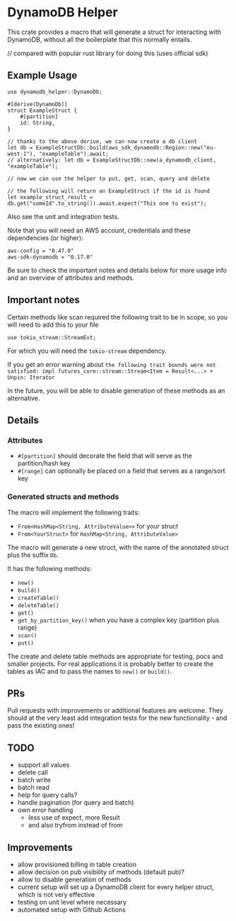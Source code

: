 # DynamoDB Helper

This crate provides a macro that will generate a struct for interacting with DynamoDB, without all the boilerplate that this normally entails.

// compared with popular rust library for doing this (uses official sdk)

## Example Usage

```
use dynamodb_helper::DynamoDb;

#[derive(DynamoDb)]
struct ExampleStruct {
    #[partition]
    id: String,
}

// thanks to the above derive, we can now create a db client
let db = ExampleStructDb::build(aws_sdk_dynamodb::Region::new("eu-west-1"), "exampleTable").await;
// alternatively: let db = ExampleStructDb::new(a_dynamodb_client, "exampleTable");

// now we can use the helper to put, get, scan, query and delete

// the following will return an ExampleStruct if the id is found
let example_struct_result = db.get("someId".to_string()).await.expect("This one to exist");
```

Also see the unit and integration tests.

Note that you will need an AWS account, credentials and these dependencies (or higher):

```
aws-config = "0.47.0"
aws-sdk-dynamodb = "0.17.0"
```

Be sure to check the important notes and details below for more usage info and an overview of attributes and methods.

## Important notes

Certain methods like scan required the following trait to be in scope, so you will need to add this to your file

```
use tokio_stream::StreamExt;
```

For which you will need the `tokio-stream` dependency.

If you get an error warning about `the following trait bounds were not satisfied: impl futures_core::stream::Stream<Item = Result<...> + Unpin: Iterator`

In the future, you will be able to disable generation of these methods as an alternative.

## Details

### Attributes

- `#[partition]` should decorate the field that will serve as the partition/hash key
- `#[range]` can optionally be placed on a field that serves as a range/sort key

### Generated structs and methods

The macro will implement the following traits:
- `From<HashMap<String, AttributeValue>>` for your struct
- `From<YourStruct>` for `HashMap<String, AttributeValue>`

The macro will generate a new struct, with the name of the annotated struct plus the suffix `Db`.

It has the following methods:
- `new()`
- `build()`
- `createTable()`
- `deleteTable()`
- `get()`
- `get_by_partition_key()` when you have a complex key (partition plus range)
- `scan()`
- `put()`

The create and delete table methods are appropriate for testing, pocs and smaller projects. For real applications it is probably better to create the tables as IAC and to pass the names to `new()` or `build()`.

## PRs

Pull requests with improvements or additional features are welcome. They should at the very least add integration tests for the new functionality - and pass the existing ones!

## TODO

- support all values
- delete call
- batch write
- batch read
- help for query calls?
- handle pagination (for query and batch)
- own error handling
    - less use of expect, more Result
    - and also tryfrom instead of from

## Improvements

- allow provisioned billing in table creation
- allow decision on pub visibility of methods (default pub)?
- allow to disable generation of methods
- current setup will set up a DynamoDB client for every helper struct, which is not very effective
- testing on unit level where necessary
- automated setup with Github Actions
